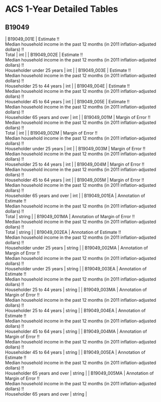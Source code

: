 # ACS 1-Year Detailed Tables

## B19049

| B19049_001E | Estimate !!<br>Median household income in the past 12 months (in 2011 inflation-adjusted dollars) !!<br>Total | int |
| B19049_002E | Estimate !!<br>Median household income in the past 12 months (in 2011 inflation-adjusted dollars) !!<br>Householder under 25 years | int |
| B19049_003E | Estimate !!<br>Median household income in the past 12 months (in 2011 inflation-adjusted dollars) !!<br>Householder 25 to 44 years | int |
| B19049_004E | Estimate !!<br>Median household income in the past 12 months (in 2011 inflation-adjusted dollars) !!<br>Householder 45 to 64 years | int |
| B19049_005E | Estimate !!<br>Median household income in the past 12 months (in 2011 inflation-adjusted dollars) !!<br>Householder 65 years and over | int |
| B19049_001M | Margin of Error !!<br>Median household income in the past 12 months (in 2011 inflation-adjusted dollars) !!<br>Total | int |
| B19049_002M | Margin of Error !!<br>Median household income in the past 12 months (in 2011 inflation-adjusted dollars) !!<br>Householder under 25 years | int |
| B19049_003M | Margin of Error !!<br>Median household income in the past 12 months (in 2011 inflation-adjusted dollars) !!<br>Householder 25 to 44 years | int |
| B19049_004M | Margin of Error !!<br>Median household income in the past 12 months (in 2011 inflation-adjusted dollars) !!<br>Householder 45 to 64 years | int |
| B19049_005M | Margin of Error !!<br>Median household income in the past 12 months (in 2011 inflation-adjusted dollars) !!<br>Householder 65 years and over | int |
| B19049_001EA | Annotation of Estimate !!<br>Median household income in the past 12 months (in 2011 inflation-adjusted dollars) !!<br>Total | string |
| B19049_001MA | Annotation of Margin of Error !!<br>Median household income in the past 12 months (in 2011 inflation-adjusted dollars) !!<br>Total | string |
| B19049_002EA | Annotation of Estimate !!<br>Median household income in the past 12 months (in 2011 inflation-adjusted dollars) !!<br>Householder under 25 years | string |
| B19049_002MA | Annotation of Margin of Error !!<br>Median household income in the past 12 months (in 2011 inflation-adjusted dollars) !!<br>Householder under 25 years | string |
| B19049_003EA | Annotation of Estimate !!<br>Median household income in the past 12 months (in 2011 inflation-adjusted dollars) !!<br>Householder 25 to 44 years | string |
| B19049_003MA | Annotation of Margin of Error !!<br>Median household income in the past 12 months (in 2011 inflation-adjusted dollars) !!<br>Householder 25 to 44 years | string |
| B19049_004EA | Annotation of Estimate !!<br>Median household income in the past 12 months (in 2011 inflation-adjusted dollars) !!<br>Householder 45 to 64 years | string |
| B19049_004MA | Annotation of Margin of Error !!<br>Median household income in the past 12 months (in 2011 inflation-adjusted dollars) !!<br>Householder 45 to 64 years | string |
| B19049_005EA | Annotation of Estimate !!<br>Median household income in the past 12 months (in 2011 inflation-adjusted dollars) !!<br>Householder 65 years and over | string |
| B19049_005MA | Annotation of Margin of Error !!<br>Median household income in the past 12 months (in 2011 inflation-adjusted dollars) !!<br>Householder 65 years and over | string |

